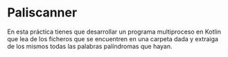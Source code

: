 # Paliscanner 
En esta práctica tienes que desarrollar un programa multiproceso en Kotlin que lea de los ficheros 
que se encuentren en una carpeta dada y extraiga de los mismos todas las palabras palíndromas que hayan.
